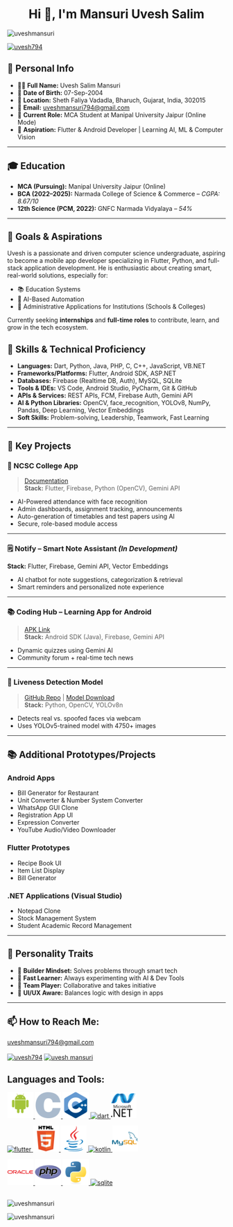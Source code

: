 <h1 align="center">Hi 👋, I'm Mansuri Uvesh Salim</h1>
<p align="left"> <img src="https://komarev.com/ghpvc/?username=uveshmansuri&label=Profile%20views&color=0e75b6&style=flat" alt="uveshmansuri" /> </p>

<p align="left"> <a href="https://twitter.com/uvesh794" target="blank"><img src="https://img.shields.io/twitter/follow/uvesh794?logo=twitter&style=for-the-badge" alt="uvesh794" /></a> </p>

## 👤 Personal Info

- 👨‍💻 **Full Name:** Uvesh Salim Mansuri  
- 🎂 **Date of Birth:** 07-Sep-2004  
- 📍 **Location:** Sheth Faliya Vadadla, Bharuch, Gujarat, India, 302015  
- 📧 **Email:** [uveshmansuri794@gmail.com](mailto:uveshmansuri794@gmail.com)  
- 💼 **Current Role:** MCA Student at Manipal University Jaipur (Online Mode)  
- 🚀 **Aspiration:** Flutter & Android Developer | Learning AI, ML & Computer Vision  

---

## 🎓 Education

- **MCA (Pursuing):** Manipal University Jaipur (Online)  
- **BCA (2022–2025):** Narmada College of Science & Commerce – *CGPA: 8.67/10*  
- **12th Science (PCM, 2022):** GNFC Narmada Vidyalaya – *54%*

---

## 🎯 Goals & Aspirations

Uvesh is a passionate and driven computer science undergraduate, aspiring to become a mobile app developer specializing in Flutter, Python, and full-stack application development. He is enthusiastic about creating smart, real-world solutions, especially for:

- 📚 Education Systems
- 🤖 AI-Based Automation
- 🏢 Administrative Applications for Institutions (Schools & Colleges)

Currently seeking **internships** and **full-time roles** to contribute, learn, and grow in the tech ecosystem.

## 💼 Skills & Technical Proficiency

- **Languages:** Dart, Python, Java, PHP, C, C++, JavaScript, VB.NET  
- **Frameworks/Platforms:** Flutter, Android SDK, ASP.NET  
- **Databases:** Firebase (Realtime DB, Auth), MySQL, SQLite  
- **Tools & IDEs:** VS Code, Android Studio, PyCharm, Git & GitHub  
- **APIs & Services:** REST APIs, FCM, Firebase Auth, Gemini API  
- **AI & Python Libraries:** OpenCV, face_recognition, YOLOv8, NumPy, Pandas, Deep Learning, Vector Embeddings  
- **Soft Skills:** Problem-solving, Leadership, Teamwork, Fast Learning  

---

## 🚀 Key Projects

### 📱 NCSC College App  
> [Documentation](https://drive.google.com/file/d/1Gp53We7U4ZBFpeifZ9aUbPOyETy_FGBU/view)  
**Stack:** Flutter, Firebase, Python (OpenCV), Gemini API  
- AI-Powered attendance with face recognition  
- Admin dashboards, assignment tracking, announcements  
- Auto-generation of timetables and test papers using AI  
- Secure, role-based module access  

---

### 🗒️ Notify – Smart Note Assistant *(In Development)*  
**Stack:** Flutter, Firebase, Gemini API, Vector Embeddings  
- AI chatbot for note suggestions, categorization & retrieval  
- Smart reminders and personalized note experience  

---

### 📚 Coding Hub – Learning App for Android  
> [APK Link](https://uveshmansuri.github.io/Coding-Hub-Web/downloadlink.html)  
**Stack:** Android SDK (Java), Firebase, Gemini API  
- Dynamic quizzes using Gemini AI  
- Community forum + real-time tech news  

---

### 🧠 Liveness Detection Model  
> [GitHub Repo](https://github.com/uveshmansuri/Liveness-Check) | [Model Download](https://drive.google.com/file/d/1gtc6ST5g9FKkT8hr6yaQ-ewUHmng7isP/view?usp=sharing)  
**Stack:** Python, OpenCV, YOLOv8n  
- Detects real vs. spoofed faces via webcam  
- Uses YOLOv5-trained model with 4750+ images  

---

## 📚 Additional Prototypes/Projects

### Android Apps
- Bill Generator for Restaurant  
- Unit Converter & Number System Converter  
- WhatsApp GUI Clone  
- Registration App UI  
- Expression Converter  
- YouTube Audio/Video Downloader  

### Flutter Prototypes
- Recipe Book UI  
- Item List Display  
- Bill Generator  

### .NET Applications (Visual Studio)
- Notepad Clone  
- Stock Management System  
- Student Academic Record Management  

---

## 🧠 Personality Traits

- 🧱 **Builder Mindset:** Solves problems through smart tech  
- 🚀 **Fast Learner:** Always experimenting with AI & Dev Tools  
- 🤝 **Team Player:** Collaborative and takes initiative  
- 🎨 **UI/UX Aware:** Balances logic with design in apps  

---



<h2 align="left">📫 How to Reach Me:</h2>
<p align="left">
<a href="mailto:uveshmansuri794@gmail.com">uveshmansuri794@gmail.com</a><br>
<br><a href="https://twitter.com/uvesh794" target="blank"><img align="center" src="https://raw.githubusercontent.com/rahuldkjain/github-profile-readme-generator/master/src/images/icons/Social/twitter.svg" alt="uvesh794" height="30" width="40" /></a>            
<a href="https://www.linkedin.com/in/uvesh-mansuri-87164625b" target="blank"><img align="center" src="https://raw.githubusercontent.com/rahuldkjain/github-profile-readme-generator/master/src/images/icons/Social/linked-in-alt.svg" alt="uvesh mansuri" height="30" width="40" /></a>
</p>


<h2 align="left">Languages and Tools:</h2>
<p align="left"><a href="https://developer.android.com" target="_blank" rel="noreferrer"> <img src="https://raw.githubusercontent.com/devicons/devicon/master/icons/android/android-original-wordmark.svg" alt="Android" width="60" height="60"/> </a> 
<a href="https://www.cprogramming.com/" target="_blank" rel="noreferrer" alt="C"> <img src="https://raw.githubusercontent.com/devicons/devicon/master/icons/c/c-original.svg" alt="c" width="60" height="60"/> </a> <a href="https://www.w3schools.com/cpp/" target="_blank" rel="noreferrer"> <img src="https://raw.githubusercontent.com/devicons/devicon/master/icons/cplusplus/cplusplus-original.svg" alt="cplusplus" width="60" height="60"/> </a>
<a href="https://dart.dev" target="_blank" rel="noreferrer"> <img src="https://www.vectorlogo.zone/logos/dartlang/dartlang-icon.svg" alt="dart" width="60" height="60"/> </a> 
<a href="https://dotnet.microsoft.com/" target="_blank" rel="noreferrer"> <img src="https://raw.githubusercontent.com/devicons/devicon/master/icons/dot-net/dot-net-original-wordmark.svg" alt="dotnet" width="60" height="60"/> </a> </p>

<p align="left">
<a href="https://flutter.dev" target="_blank" rel="noreferrer"> <img src="https://www.vectorlogo.zone/logos/flutterio/flutterio-icon.svg" alt="flutter" width="60" height="60"/> </a> 
<a href="https://www.w3.org/html/" target="_blank" rel="noreferrer"> <img src="https://raw.githubusercontent.com/devicons/devicon/master/icons/html5/html5-original-wordmark.svg" alt="html5" width="60" height="60"/> </a> 
<a href="https://www.java.com" target="_blank" rel="noreferrer"> <img src="https://raw.githubusercontent.com/devicons/devicon/master/icons/java/java-original.svg" alt="java" width="60" height="60"/> </a> 
<a href="https://kotlinlang.org" target="_blank" rel="noreferrer"> <img src="https://www.vectorlogo.zone/logos/kotlinlang/kotlinlang-icon.svg" alt="kotlin" width="60" height="60"/> </a> <a href="https://www.mysql.com/" target="_blank" rel="noreferrer"> <img src="https://raw.githubusercontent.com/devicons/devicon/master/icons/mysql/mysql-original-wordmark.svg" alt="mysql" width="60" height="60"/> </a> </p>
 
<p align="left"> 
<a href="https://www.oracle.com/" target="_blank" rel="noreferrer"> <img src="https://raw.githubusercontent.com/devicons/devicon/master/icons/oracle/oracle-original.svg" alt="oracle" width="60" height="60"/> </a> 
<a href="https://www.php.net" target="_blank" rel="noreferrer"> <img src="https://raw.githubusercontent.com/devicons/devicon/master/icons/php/php-original.svg" alt="php" width="60" height="60"/> </a> 
<a href="https://www.python.org" target="_blank" rel="noreferrer"> <img src="https://raw.githubusercontent.com/devicons/devicon/master/icons/python/python-original.svg" alt="python" width="60" height="60"/> </a> 
<a href="https://www.sqlite.org/" target="_blank" rel="noreferrer"> <img src="https://www.vectorlogo.zone/logos/sqlite/sqlite-icon.svg" alt="sqlite" width="60" height="60"/> </a>
</p>


<p><br><img align="left" src="https://github-readme-stats.vercel.app/api/top-langs?username=uveshmansuri&show_icons=true&locale=en&layout=compact" alt="uveshmansuri" /></p>

<p><br><img align="left" src="https://github-readme-stats.vercel.app/api?username=uveshmansuri&show_icons=true&locale=en" alt="uveshmansuri" /></p>
